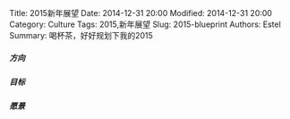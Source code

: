 Title: 2015新年展望
Date: 2014-12-31 20:00
Modified: 2014-12-31 20:00
Category: Culture
Tags: 2015,新年展望
Slug: 2015-blueprint
Authors: Estel
Summary: 喝杯茶，好好规划下我的2015

##### 方向

##### 目标

##### 愿景

